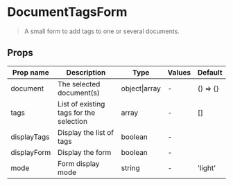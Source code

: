 # DocumentTagsForm

> A small form to add tags to one or several documents.

## Props

| Prop name   | Description                             | Type          | Values | Default  |
| ----------- | --------------------------------------- | ------------- | ------ | -------- |
| document    | The selected document(s)                | object\|array | -      | () => {} |
| tags        | List of existing tags for the selection | array         | -      | \[]      |
| displayTags | Display the list of tags                | boolean       | -      |          |
| displayForm | Display the form                        | boolean       | -      |          |
| mode        | Form display mode                       | string        | -      | 'light'  |

